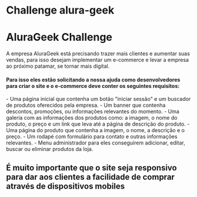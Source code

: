 # Challenge alura-geek

<h1>AluraGeek Challenge</h1>

A empresa AluraGeek está precisando trazer mais clientes e aumentar suas vendas, para isso desejam implementar um e-commerce e levar a empresa ao próximo patamar, se tornar mais digital.

<h4>Para isso eles estão solicitando a nossa ajuda como desenvolvedores para criar o site e o e-commerce deve conter os seguintes requisitos:</h4>
- Uma página inicial que contenha um botão "iniciar sessão" e um buscador de produtos oferecidos pela empresa.
- Um banner que contenha descontos, promoções, ou informações relevantes do momento.
- Uma galeria com as informações dos produtos como: a imagem, o nome do produto, o preço e um link que leva até a página de descrição do produto.
- Uma página do produto que contenha a imagem, o nome, a descrição e o preço.
- Um rodapé com formulário para contato e outras informações relevantes.
- Menu administrador para eles conseguirem adicionar, editar, buscar ou eliminar produtos da loja.
<h2>É muito importante que o site seja responsivo para dar aos clientes a facilidade de comprar através de dispositivos mobiles</h2>
